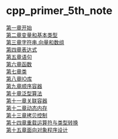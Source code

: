 # cpp_primer_5th_note
[第一章开始](./../第一章开始.md)<br>
[第二章变量和基本类型](./第二章变量和基本类型.md)<br>
[第三章字符串,向量和数组](./第三章字符串,向量和数组.md)<br>
[第四章表达式](./第四章表达式.md)<br>
[第五章语句](./第五章语句.md)<br>
[第六章函数](./第六章函数.md)<br>
[第七章类](./第七章类.md)<br>
[第八章IO库](./第八章IO库.md)<br>
[第九章顺序容器](./第九章顺序容器.md)<br>
[第十章泛型算法](./第十章泛型算法.md)<br>
[第十一章关联容器](./第十一章关联容器.md)<br>
[第十二章动态内存](./第十二章动态内存.md)<br>
[第十三章拷贝控制](./第十三章拷贝控制.md)<br>
[第十四章重载运算符与类型转换](./第十四章重载运算符与类型转换.md)<br>
[第十五章面向对象程序设计](./第十五章面向对象程序设计.md)<br>